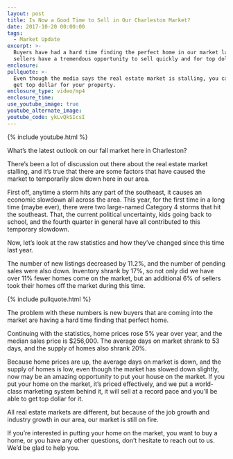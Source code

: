 ```yaml
---
layout: post
title: Is Now a Good Time to Sell in Our Charleston Market?
date: 2017-10-20 00:00:00
tags:
  - Market Update
excerpt: >-
  Buyers have had a hard time finding the perfect home in our market lately, but
  sellers have a tremendous opportunity to sell quickly and for top dollar.
enclosure:
pullquote: >-
  Even though the media says the real estate market is stalling, you can still
  get top dollar for your property.
enclosure_type: video/mp4
enclosure_time:
use_youtube_image: true
youtube_alternate_image:
youtube_code: ykLvQkSIcsI
---
```



{% include youtube.html %}

What’s the latest outlook on our fall market here in Charleston?

There’s been a lot of discussion out there about the real estate market stalling, and it’s true that there are some factors that have caused the market to temporarily slow down here in our area.

First off, anytime a storm hits any part of the southeast, it causes an economic slowdown all across the area. This year, for the first time in a long time (maybe ever), there were two large-named Category 4 storms that hit the southeast. That, the current political uncertainty, kids going back to school, and the fourth quarter in general have all contributed to this temporary slowdown.

Now, let’s look at the raw statistics and how they’ve changed since this time last year.

The number of new listings decreased by 11.2%, and the number of pending sales were also down. Inventory shrank by 17%, so not only did we have over 11% fewer homes come on the market, but an additional 6% of sellers took their homes off the market during this time.

{% include pullquote.html %}

The problem with these numbers is new buyers that are coming into the market are having a hard time finding that perfect home.

Continuing with the statistics, home prices rose 5% year over year, and the median sales price is $256,000. The average days on market shrank to 53 days, and the supply of homes also shrank 20%.

Because home prices are up, the average days on market is down, and the supply of homes is low, even though the market has slowed down slightly, now may be an amazing opportunity to put your house on the market. If you put your home on the market, it’s priced effectively, and we put a world-class marketing system behind it, it will sell at a record pace and you’ll be able to get top dollar for it.

All real estate markets are different, but because of the job growth and industry growth in our area, our market is still on fire.

If you’re interested in putting your home on the market, you want to buy a home, or you have any other questions, don’t hesitate to reach out to us. We’d be glad to help you.